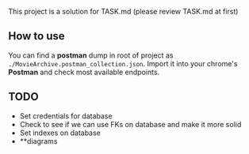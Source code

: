This project is a solution for TASK.md (please review TASK.md at first)

## How to use
You can find a **postman** dump in root of project as `./MovieArchive.postman_collection.json`. Import it into your chrome's **Postman** and check most available endpoints.

## TODO
- Set credentials for database
- Check to see if we can use FKs on database and make it more solid
- Set indexes on database
- **diagrams